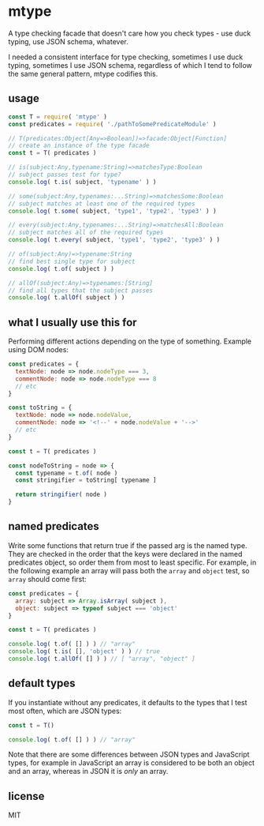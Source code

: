 # mtype

A type checking facade that doesn't care how you check types - use duck typing,
use JSON schema, whatever.

I needed a consistent interface for type checking, sometimes I use duck typing,
sometimes I use JSON schema, regardless of which I tend to follow the same
general pattern, mtype codifies this.

## usage

```javascript
const T = require( 'mtype' )
const predicates = require( './pathToSomePredicateModule' )

// T(predicates:Object[Any=>Boolean])=>facade:Object[Function]
// create an instance of the type facade
const t = T( predicates )

// is(subject:Any,typename:String)=>matchesType:Boolean
// subject passes test for type?
console.log( t.is( subject, 'typename' ) )

// some(subject:Any,typenames:...String)=>matchesSome:Boolean
// subject matches at least one of the required types
console.log( t.some( subject, 'type1', 'type2', 'type3' ) )

// every(subject:Any,typenames:...String)=>matchesAll:Boolean
// subject matches all of the required types
console.log( t.every( subject, 'type1', 'type2', 'type3' ) )

// of(subject:Any)=>typename:String
// find best single type for subject
console.log( t.of( subject ) )

// allOf(subject:Any)=>typenames:[String]
// find all types that the subject passes
console.log( t.allOf( subject ) )
```

## what I usually use this for

Performing different actions depending on the type of something. Example using
DOM nodes:

```javascript
const predicates = {
  textNode: node => node.nodeType === 3,
  commentNode: node => node.nodeType === 8
  // etc
}

const toString = {
  textNode: node => node.nodeValue,
  commentNode: node => '<!--' + node.nodeValue + '-->'
  // etc
}

const t = T( predicates )

const nodeToString = node => {
  const typename = t.of( node )
  const stringifier = toString[ typename ]

  return stringifier( node )
}
```

## named predicates

Write some functions that return true if the passed arg is the named type. They
are checked in the order that the keys were declared in the named predicates
object, so order them from most to least specific. For example, in the following
example an array will pass both the `array` and `object` test, so `array` should
come first:

```javascript
const predicates = {
  array: subject => Array.isArray( subject ),
  object: subject => typeof subject === 'object'
}

const t = T( predicates )

console.log( t.of( [] ) ) // "array"
console.log( t.is( [], 'object' ) ) // true
console.log( t.allOf( [] ) ) // [ "array", "object" ]
```

## default types

If you instantiate without any predicates, it defaults to the types that I test
most often, which are JSON types:

```javascript
const t = T()

console.log( t.of( [] ) ) // "array"
```

Note that there are some differences between JSON types and JavaScript types,
for example in JavaScript an array is considered to be both an object and an
array, whereas in JSON it is *only* an array.

## license

MIT
